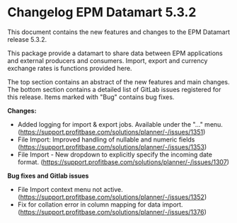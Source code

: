 # Changelog EPM Datamart 5.3.2

This document contains the new features and changes to the EPM Datamart release 5.3.2.

This package provide a datamart to share data between EPM applications and external producers and consumers. Import, export and currency exchange rates is functions provided here.

The top section contains an abstract of the new features and main changes. The bottom section contains a detailed list of GitLab issues registered for this release. Items marked with "Bug" contains bug fixes.

**Changes:**

* Added logging for import & export jobs. Available under the "..." menu. (https://support.profitbase.com/solutions/planner/-/issues/1351)
* File Import: Improved handling of nullable and numeric fields (https://support.profitbase.com/solutions/planner/-/issues/1353)
* File Import - New dropdown to explicitly specify the incoming date format. (https://support.profitbase.com/solutions/planner/-/issues/1307)

**Bug fixes and Gitlab issues**

* File Import context menu not active. (https://support.profitbase.com/solutions/planner/-/issues/1352)
* Fix for collation error in column mapping for data import.  (https://support.profitbase.com/solutions/planner/-/issues/1376)